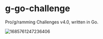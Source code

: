 # g-go-challenge
Pro/g/ramming Challenges v4.0, written in Go.


![1685761247236406](https://github.com/keselj-strahinja/g-go-challenge/assets/43478545/7fdf8f22-e5f1-4a90-815a-4adeb875b183)
